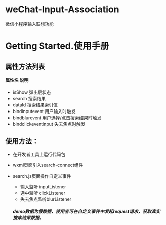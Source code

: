 # weChat-Input-Association
微信小程序输入联想功能

Getting Started.使用手册
============
## 属性方法列表

 #### 属性名	说明
  * isShow      弹出层状态
  * search      搜索结果
  * dataId      搜索结果索引值
  * bindinputevent      用户输入时触发
  * bindblurevent	用户选择/点击搜索结果时触发
  * bindclickeventinput	失去焦点时触发
  
  
## 使用方法：

* 在开发者工具上运行代码包

* wxml页面引入search-connect组件
* search.js页面操作自定义事件
 	* 输入监听 inputListener
  	* 选中监听 clickListener
  	* 失去焦点监听blurListener
  
  ##### demo数据为假数据，使用者可在自定义事件中发起request请求，获取真实搜索结果数据。
  
